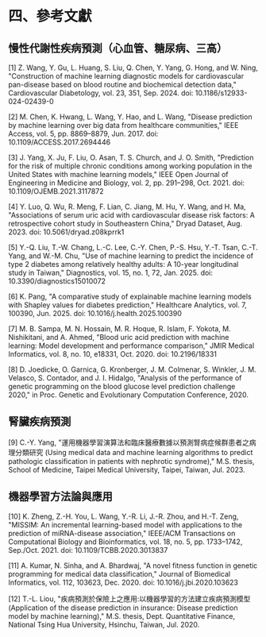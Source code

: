 # 四、參考文獻

## 慢性代謝性疾病預測（心血管、糖尿病、三高）

[1] Z. Wang, Y. Gu, L. Huang, S. Liu, Q. Chen, Y. Yang, G. Hong, and W. Ning, "Construction of machine learning diagnostic models for cardiovascular pan-disease based on blood routine and biochemical detection data," Cardiovascular Diabetology, vol. 23, 351, Sep. 2024. doi: 10.1186/s12933-024-02439-0

[2] M. Chen, K. Hwang, L. Wang, Y. Hao, and L. Wang, "Disease prediction by machine learning over big data from healthcare communities," IEEE Access, vol. 5, pp. 8869–8879, Jun. 2017. doi: 10.1109/ACCESS.2017.2694446

[3] J. Yang, X. Ju, F. Liu, O. Asan, T. S. Church, and J. O. Smith, "Prediction for the risk of multiple chronic conditions among working population in the United States with machine learning models," IEEE Open Journal of Engineering in Medicine and Biology, vol. 2, pp. 291–298, Oct. 2021. doi: 10.1109/OJEMB.2021.3117872

[4] Y. Luo, Q. Wu, R. Meng, F. Lian, C. Jiang, M. Hu, Y. Wang, and H. Ma, "Associations of serum uric acid with cardiovascular disease risk factors: A retrospective cohort study in Southeastern China," Dryad Dataset, Aug. 2023. doi: 10.5061/dryad.z08kprrk1

[5] Y.-Q. Liu, T.-W. Chang, L.-C. Lee, C.-Y. Chen, P.-S. Hsu, Y.-T. Tsan, C.-T. Yang, and W.-M. Chu, "Use of machine learning to predict the incidence of type 2 diabetes among relatively healthy adults: A 10-year longitudinal study in Taiwan," Diagnostics, vol. 15, no. 1, 72, Jan. 2025. doi: 10.3390/diagnostics15010072

[6] K. Pang, "A comparative study of explainable machine learning models with Shapley values for diabetes prediction," Healthcare Analytics, vol. 7, 100390, Jun. 2025. doi: 10.1016/j.health.2025.100390

[7] M. B. Sampa, M. N. Hossain, M. R. Hoque, R. Islam, F. Yokota, M. Nishikitani, and A. Ahmed, "Blood uric acid prediction with machine learning: Model development and performance comparison," JMIR Medical Informatics, vol. 8, no. 10, e18331, Oct. 2020. doi: 10.2196/18331

[8] D. Joedicke, O. Garnica, G. Kronberger, J. M. Colmenar, S. Winkler, J. M. Velasco, S. Contador, and J. I. Hidalgo, "Analysis of the performance of genetic programming on the blood glucose level prediction challenge 2020," in Proc. Genetic and Evolutionary Computation Conference, 2020.

## 腎臟疾病預測

[9] C.-Y. Yang, "運用機器學習演算法和臨床醫療數據以預測腎病症候群患者之病理分類研究 (Using medical data and machine learning algorithms to predict pathologic classification in patients with nephrotic syndrome)," M.S. thesis, School of Medicine, Taipei Medical University, Taipei, Taiwan, Jul. 2023.

## 機器學習方法論與應用

[10] K. Zheng, Z.-H. You, L. Wang, Y.-R. Li, J.-R. Zhou, and H.-T. Zeng, "MISSIM: An incremental learning-based model with applications to the prediction of miRNA-disease association," IEEE/ACM Transactions on Computational Biology and Bioinformatics, vol. 18, no. 5, pp. 1733–1742, Sep./Oct. 2021. doi: 10.1109/TCBB.2020.3013837

[11] A. Kumar, N. Sinha, and A. Bhardwaj, "A novel fitness function in genetic programming for medical data classification," Journal of Biomedical Informatics, vol. 112, 103623, Dec. 2020. doi: 10.1016/j.jbi.2020.103623

[12] T.-L. Liou, "疾病預測於保險上之應用:以機器學習的方法建立疾病預測模型 (Application of the disease prediction in insurance: Disease prediction model by machine learning)," M.S. thesis, Dept. Quantitative Finance, National Tsing Hua University, Hsinchu, Taiwan, Jul. 2020.
